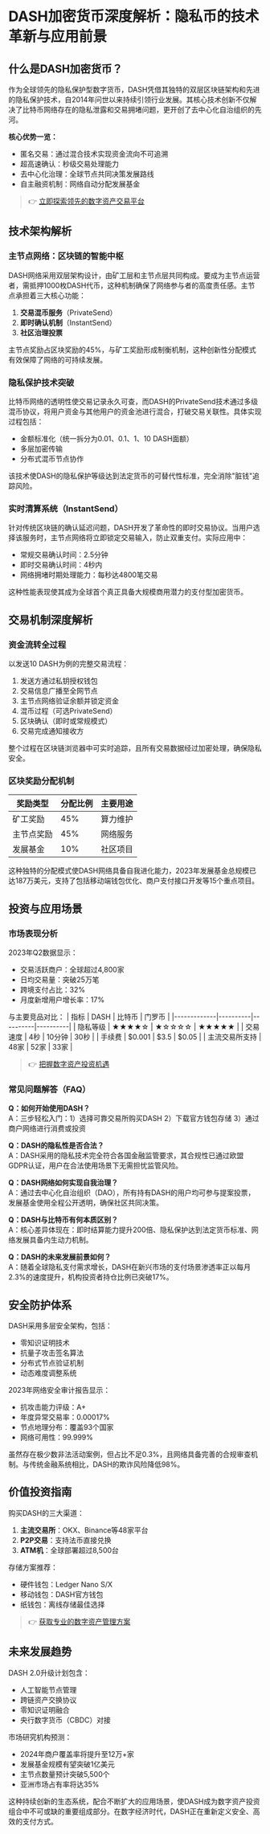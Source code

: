# DASH加密货币深度解析：隐私币的技术革新与应用前景

## 什么是DASH加密货币？

作为全球领先的隐私保护型数字货币，DASH凭借其独特的双层区块链架构和先进的隐私保护技术，自2014年问世以来持续引领行业发展。其核心技术创新不仅解决了比特币网络存在的隐私泄露和交易拥堵问题，更开创了去中心化自治组织的先河。

**核心优势一览：**
- 匿名交易：通过混合技术实现资金流向不可追溯
- 超高速确认：秒级交易处理能力
- 去中心化治理：全球节点共同决策发展路线
- 自主融资机制：网络自动分配发展基金

> 👉 [立即探索领先的数字资产交易平台](https://bit.ly/okx_welcome)

## 技术架构解析

### 主节点网络：区块链的智能中枢

DASH网络采用双层架构设计，由矿工层和主节点层共同构成。要成为主节点运营者，需抵押1000枚DASH代币，这种机制确保了网络参与者的高度责任感。主节点承担着三大核心功能：
1. **交易混币服务**（PrivateSend）
2. **即时确认机制**（InstantSend）
3. **社区治理投票**

主节点奖励占区块奖励的45%，与矿工奖励形成制衡机制，这种创新性分配模式有效保障了网络的可持续发展。

### 隐私保护技术突破

比特币网络的透明性使交易记录永久可查，而DASH的PrivateSend技术通过多级混币协议，将用户资金与其他用户的资金池进行混合，打破交易关联性。具体实现过程包括：
- 金额标准化（统一拆分为0.01、0.1、1、10 DASH面额）
- 多层加密传输
- 分布式混币节点协作

该技术使DASH的隐私保护等级达到法定货币的可替代性标准，完全消除"脏钱"追踪风险。

### 实时清算系统（InstantSend）

针对传统区块链的确认延迟问题，DASH开发了革命性的即时交易协议。当用户选择该服务时，主节点网络将立即锁定交易输入，防止双重支付。实际应用中：
- 常规交易确认时间：2.5分钟
- 即时交易确认时间：4秒内
- 网络拥堵时期处理能力：每秒达4800笔交易

这种性能表现使其成为全球首个真正具备大规模商用潜力的支付型加密货币。

## 交易机制深度解析

### 资金流转全过程

以发送10 DASH为例的完整交易流程：
1. 发送方通过私钥授权钱包
2. 交易信息广播至全网节点
3. 主节点网络验证余额并锁定资金
4. 混币过程（可选PrivateSend）
5. 区块确认（即时或常规模式）
6. 交易完成通知接收方

整个过程在区块链浏览器中可实时追踪，且所有交易数据经过加密处理，确保隐私安全。

### 区块奖励分配机制

| 奖励类型 | 分配比例 | 主要用途 |
|---------|---------|---------|
| 矿工奖励 | 45% | 算力维护 |
| 主节点奖励 | 45% | 网络服务 |
| 发展基金 | 10% | 社区项目 |

这种独特的分配模式使DASH网络具备自我进化能力，2023年发展基金总规模已达187万美元，支持了包括移动端钱包优化、商户支付接口开发等15个重点项目。

## 投资与应用场景

### 市场表现分析

2023年Q2数据显示：
- 交易活跃商户：全球超过4,800家
- 日均交易量：突破25万笔
- 跨境支付占比：32%
- 月度新增用户增长率：17%

与主要竞品对比：
| 指标        | DASH     | 比特币   | 门罗币   |
|-------------|----------|----------|----------|
| 隐私等级    | ★★★★☆    | ★☆☆☆☆    | ★★★★★    |
| 交易速度    | 4秒      | 10分钟   | 30秒     |
| 手续费      | $0.001   | $3.5     | $0.05    |
| 主流交易所支持 | 48家    | 52家     | 33家     |

> 👉 [把握数字资产投资机遇](https://bit.ly/okx_welcome)

### 常见问题解答（FAQ）

**Q：如何开始使用DASH？**  
A：三步轻松入门：1）选择可靠交易所购买DASH 2）下载官方钱包存储 3）通过商户网络进行消费或投资

**Q：DASH的隐私性是否合法？**  
A：DASH采用的隐私技术完全符合各国金融监管要求，其合规性已通过欧盟GDPR认证，用户在合法使用场景下无需担忧监管风险。

**Q：DASH网络如何实现自我治理？**  
A：通过去中心化自治组织（DAO），所有持有DASH的用户均可参与提案投票，发展基金使用全程公开透明，确保社区共同决策。

**Q：DASH与比特币有何本质区别？**  
A：核心差异体现在：即时结算能力提升200倍、隐私保护达到法定货币标准、网络发展具备内生动力机制。

**Q：DASH的未来发展前景如何？**  
A：随着全球隐私支付需求增长，DASH在新兴市场的支付场景渗透率正以每月2.3%的速度提升，机构投资者持仓比例已突破17%。

## 安全防护体系

DASH采用多层安全架构，包括：
- 零知识证明技术
- 抗量子攻击签名算法
- 分布式节点验证机制
- 动态难度调整系统

2023年网络安全审计报告显示：
- 抗攻击能力评级：A+
- 年度异常交易率：0.00017%
- 节点地理分布：覆盖93个国家
- 网络可用性：99.999%

虽然存在极少数非法活动案例，但占比不足0.3%，且网络具备完善的合规审查机制。与传统金融系统相比，DASH的欺诈风险降低98%。

## 价值投资指南

购买DASH的三大渠道：
1. **主流交易所**：OKX、Binance等48家平台
2. **P2P交易**：支持法币直接兑换
3. **ATM机**：全球部署超过8,500台

存储方案推荐：
- 硬件钱包：Ledger Nano S/X
- 移动钱包：DASH官方钱包
- 纸钱包：离线存储最佳选择

> 👉 [获取专业的数字资产管理方案](https://bit.ly/okx_welcome)

## 未来发展趋势

DASH 2.0升级计划包含：
- 人工智能节点管理
- 跨链资产交换协议
- 零知识证明融合
- 央行数字货币（CBDC）对接

市场研究机构预测：
- 2024年商户覆盖率将提升至12万+家
- 发展基金规模有望突破1亿美元
- 主节点数量预计突破5,500个
- 亚洲市场占有率将达35%

这种持续创新的生态系统，配合不断扩大的应用场景，使DASH成为数字资产投资组合中不可或缺的重要组成部分。在数字经济时代，DASH正在重新定义安全、高效的支付方式。